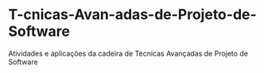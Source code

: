 # T-cnicas-Avan-adas-de-Projeto-de-Software
Atividades e aplicações da cadeira de Técnicas Avançadas de Projeto de Software
